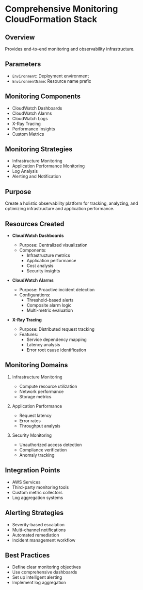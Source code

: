 # Comprehensive Monitoring CloudFormation Stack

## Overview
Provides end-to-end monitoring and observability infrastructure.

## Parameters
- `Environment`: Deployment environment
- `EnvironmentName`: Resource name prefix

## Monitoring Components
- CloudWatch Dashboards
- CloudWatch Alarms
- CloudWatch Logs
- X-Ray Tracing
- Performance Insights
- Custom Metrics

## Monitoring Strategies
- Infrastructure Monitoring
- Application Performance Monitoring
- Log Analysis
- Alerting and Notification

## Purpose
Create a holistic observability platform for tracking, analyzing, and optimizing infrastructure and application performance.

## Resources Created
- **CloudWatch Dashboards**
  - Purpose: Centralized visualization
  - Components:
    - Infrastructure metrics
    - Application performance
    - Cost analysis
    - Security insights

- **CloudWatch Alarms**
  - Purpose: Proactive incident detection
  - Configurations:
    - Threshold-based alerts
    - Composite alarm logic
    - Multi-metric evaluation

- **X-Ray Tracing**
  - Purpose: Distributed request tracking
  - Features:
    - Service dependency mapping
    - Latency analysis
    - Error root cause identification

## Monitoring Domains
1. Infrastructure Monitoring
   - Compute resource utilization
   - Network performance
   - Storage metrics

2. Application Performance
   - Request latency
   - Error rates
   - Throughput analysis

3. Security Monitoring
   - Unauthorized access detection
   - Compliance verification
   - Anomaly tracking

## Integration Points
- AWS Services
- Third-party monitoring tools
- Custom metric collectors
- Log aggregation systems

## Alerting Strategies
- Severity-based escalation
- Multi-channel notifications
- Automated remediation
- Incident management workflow

## Best Practices
- Define clear monitoring objectives
- Use comprehensive dashboards
- Set up intelligent alerting
- Implement log aggregation